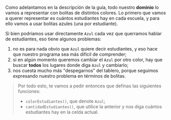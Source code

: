 Como adelantamos en la descripción de la guía, todo nuestro **dominio** lo vamos a representar con bolitas de distintos colores. Lo primero que vamos a querer representar es cuántos estudiantes hay en cada escuela, y para ello vamos a usar bolitas azules (una por estudiante).

Si bien podríamos usar directamente `Azul` cada vez que querramos hablar de estudiantes, eso tiene algunos problemas: 

1. no es para nada obvio que `Azul` quiere decir estudiantes, y eso hace que nuestro programa sea más difícil de comprender;
2. si en algún momento queremos cambiar el `Azul` por otro color, hay que buscar **todos** los lugares donde diga `Azul` y cambiarlo;
3. nos cuesta mucho más "despegarnos" del tablero, porque seguimos expresando nuestro problema en términos de bolitas.

> Por todo esto, te vamos a pedir entonces que definas las siguientes funciones:
>
> * `colorEstudiantes()`, que denote `Azul`;
> * `cantidadEstudiantes()`, que utilice la anterior y nos diga cuántos estudiantes hay en la celda actual.